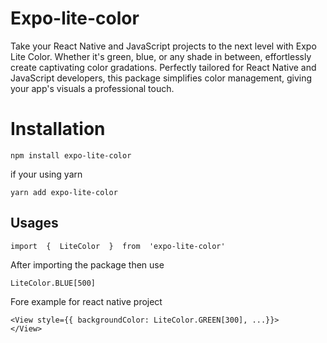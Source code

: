 # Expo-lite-color

Take your React Native and JavaScript projects to the next level with Expo Lite Color. Whether it's green, blue, or any shade in between, effortlessly create captivating color gradations. Perfectly tailored for React Native and JavaScript developers, this package simplifies color management, giving your app's visuals a professional touch.


# Installation

    npm install expo-lite-color
   if your using yarn 

    yarn add expo-lite-color
    
## Usages

    import  {  LiteColor  }  from  'expo-lite-color'

After importing the package then use

	LiteColor.BLUE[500]

Fore example for react native project

	<View style={{ backgroundColor: LiteColor.GREEN[300], ...}}> 
	</View>